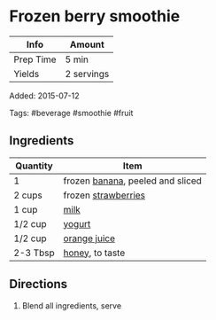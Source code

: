 # Frozen berry smoothie

| Info      | Amount     |
| --------- | ---------- |
| Prep Time | 5 min      |
| Yields    | 2 servings |

Added: 2015-07-12

Tags: #beverage #smoothie #fruit

## Ingredients

| Quantity | Item                                                          |
| -------- | ------------------------------------------------------------- |
| 1        | frozen [banana](../_ingredients/banana.md), peeled and sliced |
| 2 cups   | frozen [strawberries](../_ingredients/strawberries.md)        |
| 1 cup    | [milk](../_ingredients/milk.md)                               |
| 1/2 cup  | [yogurt](../_ingredients/yogurt.md)                           |
| 1/2 cup  | [orange juice](../_ingredients/orange-juice.md)               |
| 2-3 Tbsp | [honey](../_ingredients/honey.md), to taste                   |

## Directions

1. Blend all ingredients, serve
